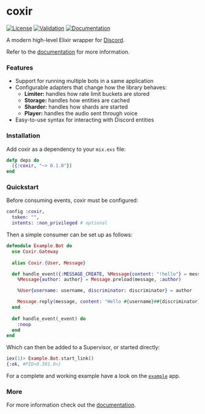 # coxir

[![License](https://img.shields.io/github/license/satom99/coxir.svg)](https://github.com/satom99/coxir/blob/master/LICENSE)
[![Validation](https://github.com/satom99/coxir2/actions/workflows/validation.yml/badge.svg)](https://github.com/satom99/coxir2/actions/workflows/validation.yml)
[![Documentation](https://github.com/satom99/coxir2/actions/workflows/documentation.yml/badge.svg)](https://github.com/satom99/coxir2/actions/workflows/documentation.yml)

A modern high-level Elixir wrapper for [Discord](https://discord.com).

Refer to the [documentation](https://satom99.github.io/coxir2) for more information.

### Features

- Support for running multiple bots in a same application
- Configurable adapters that change how the library behaves:
  - **Limiter:** handles how rate limit buckets are stored
  - **Storage:** handles how entities are cached
  - **Sharder:** handles how shards are started
  - **Player:** handles the audio sent through voice
- Easy-to-use syntax for interacting with Discord entities

### Installation

Add coxir as a dependency to your `mix.exs` file:

```elixir
defp deps do
  [{:coxir, "~> 0.1.0"}]
end
```

### Quickstart

Before consuming events, coxir must be configured:

```elixir
config :coxir,
  token: "",
  intents: :non_privileged # optional
```

Then a simple consumer can be set up as follows:

```elixir
defmodule Example.Bot do
  use Coxir.Gateway
  
  alias Coxir.{User, Message}

  def handle_event({:MESSAGE_CREATE, %Message{content: "!hello"} = message}) do
    %Message{author: author} = Message.preload(message, :author)

    %User{username: username, discriminator: discriminator} = author

    Message.reply(message, content: "Hello #{username}##{discriminator}!")
  end
  
  def handle_event(_event) do
    :noop
  end
end
```

Which can then be added to a Supervisor, or started directly:

```elixir
iex(1)> Example.Bot.start_link()
{:ok, #PID<0.301.0>}
```

For a complete and working example have a look on the [`example`](https://github.com/satom99/coxir2/tree/master/example) app.

### More

For more information check out the [documentation](https://satom99.github.io/coxir2).
